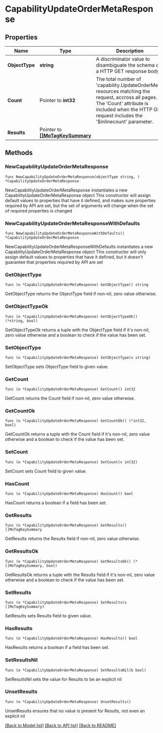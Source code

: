 # CapabilityUpdateOrderMetaResponse

## Properties

Name | Type | Description | Notes
------------ | ------------- | ------------- | -------------
**ObjectType** | **string** | A discriminator value to disambiguate the schema of a HTTP GET response body. | 
**Count** | Pointer to **int32** | The total number of &#39;capability.UpdateOrderMeta&#39; resources matching the request, accross all pages. The &#39;Count&#39; attribute is included when the HTTP GET request includes the &#39;$inlinecount&#39; parameter. | [optional] 
**Results** | Pointer to [**[]MoTagKeySummary**](MoTagKeySummary.md) |  | [optional] 

## Methods

### NewCapabilityUpdateOrderMetaResponse

`func NewCapabilityUpdateOrderMetaResponse(objectType string, ) *CapabilityUpdateOrderMetaResponse`

NewCapabilityUpdateOrderMetaResponse instantiates a new CapabilityUpdateOrderMetaResponse object
This constructor will assign default values to properties that have it defined,
and makes sure properties required by API are set, but the set of arguments
will change when the set of required properties is changed

### NewCapabilityUpdateOrderMetaResponseWithDefaults

`func NewCapabilityUpdateOrderMetaResponseWithDefaults() *CapabilityUpdateOrderMetaResponse`

NewCapabilityUpdateOrderMetaResponseWithDefaults instantiates a new CapabilityUpdateOrderMetaResponse object
This constructor will only assign default values to properties that have it defined,
but it doesn't guarantee that properties required by API are set

### GetObjectType

`func (o *CapabilityUpdateOrderMetaResponse) GetObjectType() string`

GetObjectType returns the ObjectType field if non-nil, zero value otherwise.

### GetObjectTypeOk

`func (o *CapabilityUpdateOrderMetaResponse) GetObjectTypeOk() (*string, bool)`

GetObjectTypeOk returns a tuple with the ObjectType field if it's non-nil, zero value otherwise
and a boolean to check if the value has been set.

### SetObjectType

`func (o *CapabilityUpdateOrderMetaResponse) SetObjectType(v string)`

SetObjectType sets ObjectType field to given value.


### GetCount

`func (o *CapabilityUpdateOrderMetaResponse) GetCount() int32`

GetCount returns the Count field if non-nil, zero value otherwise.

### GetCountOk

`func (o *CapabilityUpdateOrderMetaResponse) GetCountOk() (*int32, bool)`

GetCountOk returns a tuple with the Count field if it's non-nil, zero value otherwise
and a boolean to check if the value has been set.

### SetCount

`func (o *CapabilityUpdateOrderMetaResponse) SetCount(v int32)`

SetCount sets Count field to given value.

### HasCount

`func (o *CapabilityUpdateOrderMetaResponse) HasCount() bool`

HasCount returns a boolean if a field has been set.

### GetResults

`func (o *CapabilityUpdateOrderMetaResponse) GetResults() []MoTagKeySummary`

GetResults returns the Results field if non-nil, zero value otherwise.

### GetResultsOk

`func (o *CapabilityUpdateOrderMetaResponse) GetResultsOk() (*[]MoTagKeySummary, bool)`

GetResultsOk returns a tuple with the Results field if it's non-nil, zero value otherwise
and a boolean to check if the value has been set.

### SetResults

`func (o *CapabilityUpdateOrderMetaResponse) SetResults(v []MoTagKeySummary)`

SetResults sets Results field to given value.

### HasResults

`func (o *CapabilityUpdateOrderMetaResponse) HasResults() bool`

HasResults returns a boolean if a field has been set.

### SetResultsNil

`func (o *CapabilityUpdateOrderMetaResponse) SetResultsNil(b bool)`

 SetResultsNil sets the value for Results to be an explicit nil

### UnsetResults
`func (o *CapabilityUpdateOrderMetaResponse) UnsetResults()`

UnsetResults ensures that no value is present for Results, not even an explicit nil

[[Back to Model list]](../README.md#documentation-for-models) [[Back to API list]](../README.md#documentation-for-api-endpoints) [[Back to README]](../README.md)


